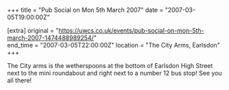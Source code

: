 +++
title = "Pub Social on Mon 5th March 2007"
date = "2007-03-05T19:00:00Z"

[extra]
original = "https://uwcs.co.uk/events/pub-social-on-mon-5th-march-2007-1474488989254/"    
end_time = "2007-03-05T22:00:00Z"
location = "The City Arms, Earlsdon"
+++

The City arms is the wetherspoons at the bottom of Earlsdon High Street next to the mini roundabout and right next to a number 12 bus stop\! See you all there\!

